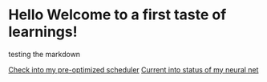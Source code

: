 # Hello Welcome to a first taste of learnings!

testing the markdown

[Check into my pre-optimized scheduler](https://github.com/cyancirrus/matix)
[Current into status of my neural net](https://github.com/cyancirrus/neural-net)
